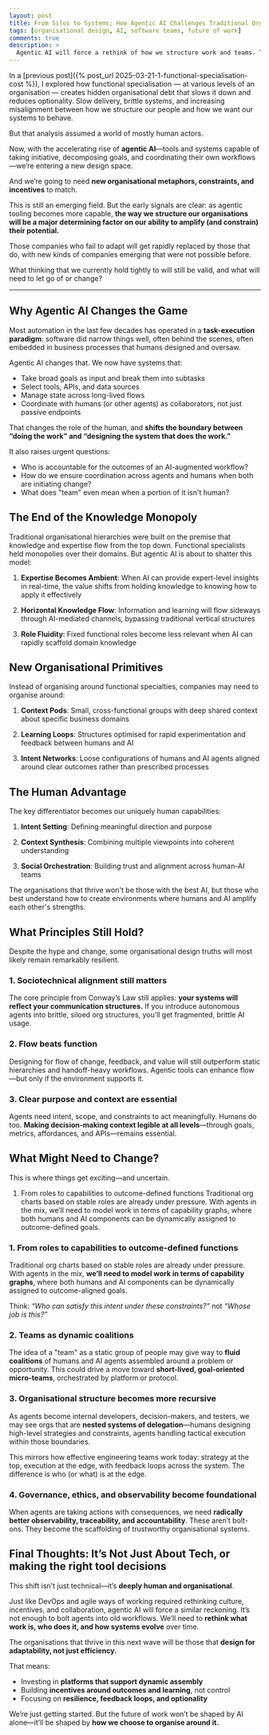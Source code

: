 ```yaml
---
layout: post
title: From Silos to Systems; How Agentic AI Challenges Traditional Organisational Design
tags: [organisational design, AI, software teams, future of work]
comments: true
description: >
  Agentic AI will force a rethink of how we structure work and teams. This post explores what organisational design principles will endure—and which will need to change as AI becomes more embedded in our daily workflows.
---
```


In a [previous post]({% post_url 2025-03-21-1-functional-specialisation-cost %}), I explored how functional specialisation — at various levels of an organisation  — creates hidden organisational debt that slows it down and reduces optionality. Slow delivery, brittle systems, and increasing misalignment between how we structure our people and how we want our systems to behave.

But that analysis assumed a world of mostly human actors.

Now, with the accelerating rise of **agentic AI**—tools and systems capable of taking initiative, decomposing goals, and coordinating their own workflows—we’re entering a new design space.

And we’re going to need **new organisational metaphors, constraints, and incentives** to match.

This is still an emerging field. But the early signals are clear: as agentic tooling becomes more capable, **the way we structure our organisations will be a major determining factor on our ability to amplify (and constrain) their potential.**

Those companies who fail to adapt will get rapidly replaced by those that do, with new kinds of companies emerging that were not possible before.

What thinking that we currently hold tightly to will still be valid, and what will need to let go of or change?




---

## Why Agentic AI Changes the Game

Most automation in the last few decades has operated in a **task-execution paradigm**: software did narrow things well, often behind the scenes, often embedded in business processes that humans designed and oversaw.

Agentic AI changes that. We now have systems that:
- Take broad goals as input and break them into subtasks
- Select tools, APIs, and data sources
- Manage state across long-lived flows
- Coordinate with humans (or other agents) as collaborators, not just passive endpoints

That changes the role of the human, and **shifts the boundary between “doing the work” and “designing the system that does the work.”**

It also raises urgent questions:
- Who is accountable for the outcomes of an AI-augmented workflow?
- How do we ensure coordination across agents and humans when both are initiating change?
- What does "team" even mean when a portion of it isn't human?

## The End of the Knowledge Monopoly

Traditional organisational hierarchies were built on the premise that knowledge and expertise flow from the top down. Functional specialists held monopolies over their domains. But agentic AI is about to shatter this model:

1. **Expertise Becomes Ambient**: When AI can provide expert-level insights in real-time, the value shifts from holding knowledge to knowing how to apply it effectively

2. **Horizontal Knowledge Flow**: Information and learning will flow sideways through AI-mediated channels, bypassing traditional vertical structures

3. **Role Fluidity**: Fixed functional roles become less relevant when AI can rapidly scaffold domain knowledge

## New Organisational Primitives

Instead of organising around functional specialties, companies may need to organise around:

1. **Context Pods**: Small, cross-functional groups with deep shared context about specific business domains

2. **Learning Loops**: Structures optimised for rapid experimentation and feedback between humans and AI

3. **Intent Networks**: Loose configurations of humans and AI agents aligned around clear outcomes rather than prescribed processes

## The Human Advantage

The key differentiator becomes our uniquely human capabilities:

1. **Intent Setting**: Defining meaningful direction and purpose

2. **Context Synthesis**: Combining multiple viewpoints into coherent understanding

3. **Social Orchestration**: Building trust and alignment across human-AI teams

The organisations that thrive won't be those with the best AI, but those who best understand how to create environments where humans and AI amplify each other's strengths.

## What Principles Still Hold?

Despite the hype and change, some organisational design truths will most likely remain remarkably resilient.

### 1. **Sociotechnical alignment still matters**
The core principle from Conway’s Law still applies: **your systems will reflect your communication structures.** If you introduce autonomous agents into brittle, siloed org structures, you’ll get fragmented, brittle AI usage.

### 2. **Flow beats function**
Designing for flow of change, feedback, and value will still outperform static hierarchies and handoff-heavy workflows. Agentic tools can enhance flow—but only if the environment supports it.

### 3. **Clear purpose and context are essential**
Agents need intent, scope, and constraints to act meaningfully. Humans do too. **Making decision-making context legible at all levels**—through goals, metrics, affordances, and APIs—remains essential.

## What Might Need to Change?

This is where things get exciting—and uncertain.

1. From roles to capabilities to outcome-defined functions
Traditional org charts based on stable roles are already under pressure. With agents in the mix, we’ll need to model work in terms of capability graphs, where both humans and AI components can be dynamically assigned to outcome-defined goals.


### 1. **From roles to capabilities to outcome-defined functions**
Traditional org charts based on stable roles are already under pressure. With agents in the mix, **we’ll need to model work in terms of capability graphs**, where both humans and AI components can be dynamically assigned to outcome-aligned goals. 

Think: _“Who can satisfy this intent under these constraints?”_ not _“Whose job is this?”_

### 2. **Teams as dynamic coalitions**
The idea of a "team" as a static group of people may give way to **fluid coalitions** of humans and AI agents assembled around a problem or opportunity. This could drive a move toward **short-lived, goal-oriented micro-teams**, orchestrated by platform or protocol.

### 3. **Organisational structure becomes more recursive**
As agents become internal developers, decision-makers, and testers, we may see orgs that are **nested systems of delegation**—humans designing high-level strategies and constraints, agents handling tactical execution within those boundaries.

This mirrors how effective engineering teams work today: strategy at the top, execution at the edge, with feedback loops across the system. The difference is who (or what) is at the edge.

### 4. **Governance, ethics, and observability become foundational**
When agents are taking actions with consequences, we need **radically better observability, traceability, and accountability**. These aren’t bolt-ons. They become the scaffolding of trustworthy organisational systems.

## Final Thoughts: It’s Not Just About Tech, or making the right tool decisions

This shift isn't just technical—it’s **deeply human and organisational**.

Just like DevOps and agile ways of working required rethinking culture, incentives, and collaboration, agentic AI will force a similar reckoning. It’s not enough to bolt agents into old workflows. We’ll need to **rethink what work is, who does it, and how systems evolve** over time.

The organisations that thrive in this next wave will be those that **design for adaptability, not just efficiency.**  

That means:
- Investing in **platforms that support dynamic assembly**
- Building **incentives around outcomes and learning**, not control
- Focusing on **resilience, feedback loops, and optionality**

We’re just getting started. But the future of work won’t be shaped by AI alone—it’ll be shaped by **how we choose to organise around it.**
